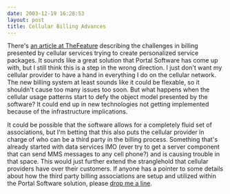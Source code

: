 ```yaml
---
date: 2003-12-19 16:28:53
layout: post
title: Cellular Billing Advances
---
```


There's [an article at TheFeature](http://www.thefeature.com/article?articleid=100287) describing the challenges in billing presented by cellular services trying to create personalized service packages. It sounds like a great solution that Portal Software has come up with, but I still think this is a step in the wrong direction. I just don't want my cellular provider to have a hand in everything I do on the cellular network. The new billing system at least sounds like it could be flexable, so it shouldn't cause too many issues too soon. But what happens when the cellular usage patterns start to defy the object model presented by the software? It could end up in new technologies not getting implemented because of the infrastructure implications.

It could be possible that the software allows for a completely fluid set of associations, but I'm betting that this also puts the cellular provider in charge of who can be a third party in the billing process. Something that's already started with data services IMO (ever try to get a server component that can send MMS messages to any cell phone?) and is causing trouble in that space. This would just further extend the stranglehold that cellular providers have over their customers. If anyone has a pointer to some details about how the third party billing associations are setup and utilized within the Portal Software solution, please [drop me a line](mailto:miker@bitsplitter.net).
